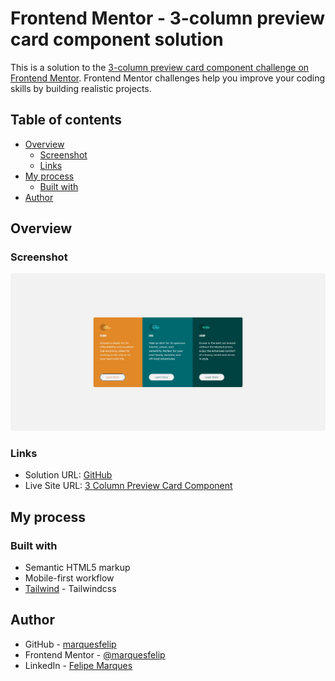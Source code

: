 # Frontend Mentor - 3-column preview card component solution

This is a solution to the [3-column preview card component challenge on Frontend Mentor](https://www.frontendmentor.io/challenges/3column-preview-card-component-pH92eAR2-). Frontend Mentor challenges help you improve your coding skills by building realistic projects.

## Table of contents

- [Overview](#overview)
  - [Screenshot](#screenshot)
  - [Links](#links)
- [My process](#my-process)
  - [Built with](#built-with)
- [Author](#author)

## Overview

### Screenshot

![Screenshot](./screenshot.jpg)

### Links

- Solution URL: [GitHub](https://github.com/marquesfelip/3-column-preview-card-component)
- Live Site URL: [3 Column Preview Card Component](https://3-column-preview-card-component-350.pages.dev/)

## My process

### Built with

- Semantic HTML5 markup
- Mobile-first workflow
- [Tailwind](https://tailwindcss.com/) - Tailwindcss

## Author

- GitHub - [marquesfelip](https://github.com/marquesfelip)
- Frontend Mentor - [@marquesfelip](https://www.frontendmentor.io/profile/marquesfelip)
- LinkedIn - [Felipe Marques](https://www.linkedin.com/in/felipemarquessouza/)
